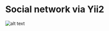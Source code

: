 Social network via Yii2
===============================
![alt text](https://www.dropbox.com/s/ime1dsa2hi1mflh/images.feed.jpg?dl=0)
